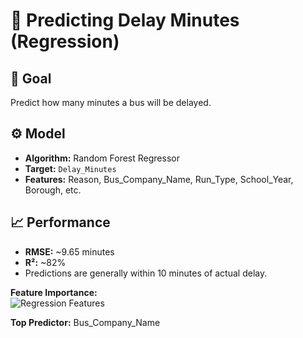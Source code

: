 # 📏 Predicting Delay Minutes (Regression)

## 🎯 Goal
Predict how many minutes a bus will be delayed.

## ⚙️ Model
- **Algorithm:** Random Forest Regressor
- **Target:** `Delay_Minutes`
- **Features:** Reason, Bus_Company_Name, Run_Type, School_Year, Borough, etc.

## 📈 Performance
- **RMSE:** ~9.65 minutes
- **R²:** ~82%
- Predictions are generally within 10 minutes of actual delay.

**Feature Importance:**  
![Regression Features](https://github.com/naalemi/TeamB_Predicting_NYC_School_Bus_Breakdowns_and_Delays/blob/56518f40a4719bb4d7ef14f6de3db4391b866f7d/Regression_Model_Top_Features.png)  

**Top Predictor:** Bus_Company_Name
